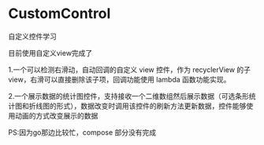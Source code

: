 # CustomControl
 自定义控件学习

目前使用自定义view完成了

1.一个可以检测右滑动，自动回调的自定义 view 控件，作为 recyclerView 的子 view，右滑可以直接删除该子项，回调功能使用 lambda 函数功能实现。

2.一个展示数据的统计图控件，支持接收一个二维数组然后展示数据（可选条形统计图和折线图的形式），数据改变时调用该控件的刷新方法更新数据，控件能够使用动画的方式改变展示的数据





PS:因为go那边比较忙，compose 部分没有完成
